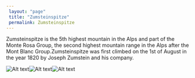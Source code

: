 ```yaml
---
 layout: "page"
 title: "Zumsteinspitze"
 permalink: Zumsteinspitze
---
```

Zumsteinspitze is the 5th highest mountain in the Alps and part of the Monte Rosa Group, the second highest mountain range in the Alps after the Mont Blanc Group.Zumsteinspitze was first climbed on the 1st of August in the year 1820 by Joseph Zumstein and his company.


![Alt text](https://www.mountain-forecast.com/system/images/27786/large/Zumsteinspitze.jpg?1606505983 "Zumsteinspitze")![Alt text](https://www.mountain-forecast.com/system/images/24662/large_illustration/Zumsteinspitze.jpg "Zumsteinspitze")![Alt text](https://www.mountain-forecast.com/system/images/32005/large_illustration/Zumsteinspitze.jpg "Zumsteinspitze")